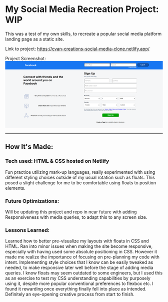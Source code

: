# My Social Media Recreation Project: WIP

This was a test of my own skills, to recreate a popular social media platform landing page as a static site.

Link to project: https://cvan-creations-social-media-clone.netlify.app/

Project Screenshot: ![](https://github.com/CodingWCal/web-design-projects/blob/main/Facebook%20Sign-in%20Page/fb-website-screenshot.png)

---

## How It's Made:

### Tech used: HTML & CSS hosted on Netlify

Fun practice utilizing mark-up languages, really experimented with using different styling choices outside of my usual rotation such as floats. This posed a slight challenge for me to be comfortable using floats to position elements.

### Future Optimizations:
Will be updating this project and repo in near future with adding Responsiveness with media queries, to adapt this to any screen size.

### Lessons Learned:
Learned how to better pre-visualize my layouts with floats in CSS and HTML. Ran into minor issues when making the site become responsive, especially with having used some absolute positioning in CSS. However it made me realize the importance of focusing on pre-planning my code with intent. Implementing style choices that I know can be easily tweaked as needed, to make responsive later well before the stage of adding media queries. I know floats may seem outdated to some engineers, but I used this as an exercise to test my CSS understanding capabilities by purposely using it, despite more popular conventional preferences to flexbox etc. I found it rewarding once everything finally fell into place as intended. Definitely an eye-opening creative process from start to finish.
